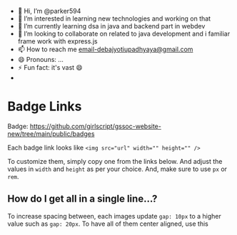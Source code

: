 - 👋 Hi, I’m @parker594
- 👀 I’m interested in learning new technologies and working on that
- 🌱 I’m currently learning dsa in java and  backend part in webdev
- 💞️ I’m looking to collaborate on related to java development and i familiar frame work with express.js
- 📫 How to reach me email-debajyotiupadhyaya@gmail.com
- 😄 Pronouns: ...
- ⚡ Fun fact: it's vast 😄
- 
# Badge Links

Badge: https://github.com/girlscript/gssoc-website-new/tree/main/public/badges

Each badge link looks like `<img src="url" width="" height="" />`

To customize them, simply copy one from the links below. And adjust the values in `width` and `height` as per your choice. And, make sure to use `px` or `rem`.

## How do I get all in a single line...?
To increase spacing between, each images update `gap: 10px` to a higher value such as `gap: 20px`.
To have all of them center aligned, use this
<!---
parker594/parker594 is a ✨ special ✨ repository because its `README.md` (this file) appears on your GitHub profile.
You can click the Preview link to take a look at your changes.
--->
